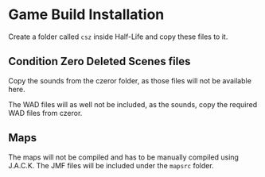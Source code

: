 # Game Build Installation
Create a folder called `csz` inside Half-Life and copy these files to it.

## Condition Zero Deleted Scenes files
Copy the sounds from the czeror folder, as those files will not be available here.

The WAD files will as well not be included, as the sounds, copy the required WAD files from czeror.

## Maps
The maps will not be compiled and has to be manually compiled using J.A.C.K. The JMF files will be included under the `mapsrc` folder.